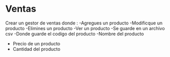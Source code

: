 # Ventas
Crear un gestor de ventas donde :
-Agregues un producto
-Modificque un producto 
-Elimines un producto 
-Ver un producto 
-Se guarde en un archivo csv 
  -Donde guarde el codigo del producto 
  -Nombre del producto
  - Precio de un producto
  - Cantidad del producto


